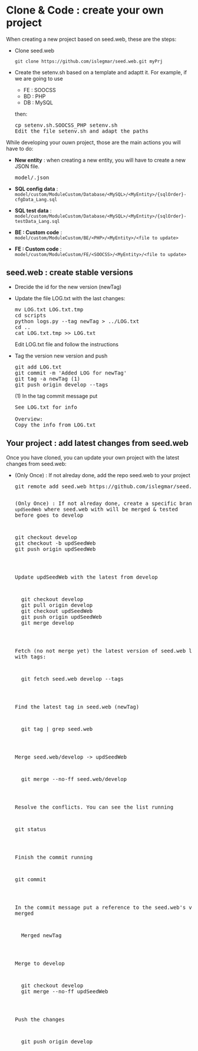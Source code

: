 Clone & Code : create your own project
======================================

When creating a new project based on seed.web, these are the steps:

* Clone seed.web

  `git clone https://github.com/islegmar/seed.web.git myPrj`

* Create the setenv.sh based on a template and adaptt it. For example, if we are going to use
  * FE : SOOCSS
  * BD : PHP
  * DB : MySQL

  then:

  <pre>
  cp setenv.sh.SOOCSS_PHP setenv.sh
  Edit the file setenv.sh and adapt the paths
  </pre>

While developing your ouwn project, those are the main actions you will have to do:

* **New entity** : when creating a new entity, you will have to create a new JSON file.

  <pre>
  model/<MyEntity>.json
  </pre>  
* **SQL config data** : `model/custom/ModuleCustom/Database/<MySQL>/<MyEntity>/{sqlOrder}-cfgData_Lang.sql` 
* **SQL test data** : `model/custom/ModuleCustom/Database/<MySQL>/<MyEntity>/{sqlOrder}-testData_Lang.sql` 
* **BE : Custom code** : `model/custom/ModuleCustom/BE/<PHP>/<MyEntity>/<file to update>` 
* **FE : Custom code** : `model/custom/ModuleCustom/FE/<SOOCSS>/<MyEntity>/<file to update>` 

seed.web : create stable versions
-------------------------------

* Drecide the id for the new version (newTag)
* Update the file LOG.txt with the last changes:

  <pre>
  mv LOG.txt LOG.txt.tmp
  cd scripts
  python logs.py --tag newTag > ../LOG.txt
  cd ..
  cat LOG.txt.tmp >> LOG.txt
  </pre>

  Edit LOG.txt file and follow the instructions

* Tag the version new version and push

  <pre>
  git add LOG.txt                               
  git commit -m 'Added LOG for newTag'
  git tag -a newTag (1)
  git push origin develop --tags                      
  </pre>

  (1) In the tag commit message put


  <pre>
  See LOG.txt for info
  
  Overview:
  Copy the info from LOG.txt
  </pre>  

Your project : add latest changes from seed.web
---------------------------------------------

Once you have cloned, you can update your own project with the latest changes from seed.web:

* (Only Once) : If not alreday done, add the repo seed.web to your project
  
  <pre>
  git remote add seed.web https://github.com/islegmar/seed.web.git
  </pres

* (Only Once) : If not alreday done, create a specific branch `updSeedWeb` where seed.web with will be merged & tested before goes to develop

  <pre>
  git checkout develop  
  git checkout -b updSeedWeb
  git push origin updSeedWeb
  </pre>

* Update updSeedWeb with the latest from develop

  <pre>
    git checkout develop
    git pull origin develop
    git checkout updSeedWeb
    git push origin updSeedWeb
    git merge develop
  </pre>  

* Fetch (no not merge yet) the latest version of seed.web locally with tags:

  <pre>
    git fetch seed.web develop --tags
  </pre>  

* Find the latest tag in seed.web (newTag)

  <pre>
    git tag | grep seed.web
  </pre>  

* Merge seed.web/develop -> updSeedWeb

  <pre>
    git merge --no-ff seed.web/develop
  </pre>
   
* Resolve the conflicts. You can see the list running

  <pre>
  git status
  </pre>

* Finish the commit running

  <pre>
  git commit
  </pre>

  In the commit message put a reference to the seed.web's version merged

  <pre>
    Merged newTag
  </pre> 

* Merge to develop

  <pre>
    git checkout develop
    git merge --no-ff updSeedWeb
  </pre>

   
* Push the changes

  <pre>
    git push origin develop
  </pre>
